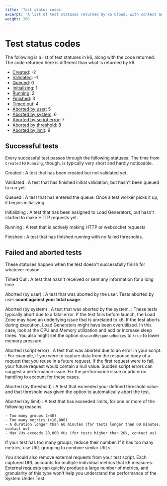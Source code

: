 ```yaml
---
title: 'Test status codes'
excerpt: 'A list of test statuses returned by k6 Cloud, with context and descriptions.'
weight: 200
---
```


# Test status codes

The following is a list of test statuses in k6, along with the code returned.
The code returned here is different than what is returned by k6.

<Glossary>

- [Created](#created): -2
- [Validated](#validated): -1
- [Queued](#queued): 0
- [Initializing](#initializing): 1
- [Running](#running): 2
- [Finished](#finished): 3
- [Timed out](#timed-out): 4
- [Aborted by user](#aborted-by-user): 5
- [Aborted by system](#aborted-by-system): 6
- [Aborted by script error](#aborted-by-script-error): 7
- [Aborted by threshold](#aborted-by-threshold): 8
- [Aborted by limit](#aborted-by-limit): 9

</Glossary>

## Successful tests

Every successful test passes through the following statuses.
The time from `Created` to `Running`, though, is typically very short and hardly noticeable.

<span id="created">Created</span>
: A test that has been created but not validated yet.

<span id="validated">Validated</span>
: A test that has finished initial validation, but hasn't been queued to run yet.

<span id="queued">Queued</span>
: A test that has entered the queue. Once a test worker picks it up, it begins initializing.

<span id="initializing">Initializing</span>
: A test that has been assigned to Load Generators, but hasn't started to make HTTP requests yet.

<span id="running">Running</span>
: A test that is actively making HTTP or websocket requests

<span id="finished">Finished</span>
: A test that has finished running with no failed thresholds.


## Failed and aborted tests

These statuses happen when the test doesn't successfully finish for whatever reason.


<span id="timed-out">Timed Out</span>
: A test that hasn't received or sent any information for a long time

<span id="aborted-by-user">Aborted (by user)</span>
: A test that was aborted by the user. Tests aborted by user **count against your total usage**.

<span id="aborted-by-system">Aborted (by system)</span>
: A test that was aborted by the system.
: These tests typically abort due to a fatal error. If the test fails before launch, the Load Zone may have an underlying issue that is unrelated to k6. If the test aborts during execution, Load Generators might have been overutilized. In this case, look at the CPU and Memory utilization and add or increase sleep times. You also might set the option `discardResponseBodies` to `true` to lower memory pressure.

<span id="aborted-by-script-error">Aborted (script error)</span>
: A test that was aborted due to an error in your script.
: For example, if you were to capture data from the response body of a request that you reuse in a future request. If the first request were to fail, your future request would contain a null value. Sudden script errors can suggest a performance issue. Fix the performance issue or add error handling to account for these cases.

<span id="aborted-by-threshold">Aborted (by threshold)</span>
: A test that exceeded your defined threshold value and that threshold was given the option to automatically abort the test.

<span id="aborted-by-limit">Aborted (by limit)</span>
: A test that has exceeded limits, for one or more of the following reasons:

    - Too many groups (>40)
    - Too many metrics (>10,000)
    - A duration longer than 60 minutes (for tests longer than 60 minutes, contact us)
    - Max VUs exceeds 20,000 VUs (for tests higher than 20k, contact us)

If your test has too many groups, reduce their number.
If it has too many metrics, use URL grouping to combine similar URLs.

You should also remove external requests from your test script.
Each captured URL accounts for multiple individual metrics that k6 measures.
External requests can quickly produce a large number of metrics, and granularity of this type won't help you understand the performance of the System Under Test.


